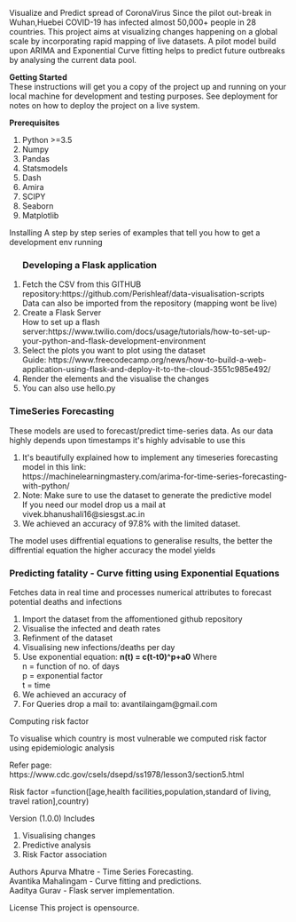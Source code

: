 Visualize and Predict spread of CoronaVirus
Since the pilot out-break in Wuhan,Huebei COVID-19 has infected almost 50,000+ people in 28 countries. This project aims at visualizing changes happening on a global scale by incorporating rapid mapping of live datasets. A pilot model build upon ARIMA and Exponential Curve fitting helps to predict future outbreaks by analysing the current data pool.

<b>Getting Started</b><br>
These instructions will get you a copy of the project up and running on your local machine for development and testing purposes. See deployment for notes on how to deploy the project on a live system.

<b>Prerequisites</b><br>
<ol>
  <li>Python >=3.5</li>
<li>Numpy</li>
<li>Pandas</li>
<li>Statsmodels</li>
  <li>Dash</li>
<li>Amira</li>
<li>SCIPY</li>
<li>Seaborn</li>
<li>Matplotlib</li>
</ol>

Installing
A step by step series of examples that tell you how to get a development env running
<ol>
  <h3>Developing a Flask application</h3>
  <li>Fetch the CSV from this GITHUB repository:https://github.com/Perishleaf/data-visualisation-scripts<br> Data can also be imported from the repository (mapping wont be live)</li>
  <li>Create a Flask Server<br> How to set up a flash server:https://www.twilio.com/docs/usage/tutorials/how-to-set-up-your-python-and-flask-development-environment</li>
  <li>Select the plots you want to plot using the dataset<br>Guide: https://www.freecodecamp.org/news/how-to-build-a-web-application-using-flask-and-deploy-it-to-the-cloud-3551c985e492/</li>
  <li>Render the elements and the visualise the changes</li>
  <li>You can also use hello.py</li>
</ol>

<h3>TimeSeries Forecasting</h3>
<p> These models are used to forecast/predict time-series data. As our data highly depends upon timestamps it's highly advisable to use this</p>
 <ol>
  <li>It's beautifully explained how to implement any timeseries forecasting model in this link: <br>https://machinelearningmastery.com/arima-for-time-series-forecasting-with-python/</li>
  <li>Note: Make sure to use the dataset to generate the predictive model<br>If you need our model drop us a mail at <mailto>vivek.bhanushali16@siesgst.ac.in</mailto></li>
  <li> We achieved an accuracy of 97.8% with the limited dataset.</li>
  </ol>
  <p>The model uses diffrential equations to generalise results, the better the diffrential equation the higher accuracy the model yields</p>

<h3>Predicting fatality - Curve fitting using Exponential Equations</h3>
<p> Fetches data in real time and processes numerical attributes to forecast potential deaths and infections</p>
<ol>
  <li>Import the dataset from the affomentioned github repository</li>
  <li>Visualise the infected and death rates</li>
  <li>Refinment of the dataset</li>
  <li>Visualising new infections/deaths per day</li>
  <li>Use exponential equation: <b>n(t) = c(t-t0)^p+a0</b> Where <br> n = function of no. of days <br>p = exponential factor <br> t = time </li>
  <li> We achieved an accuracy of </li>
  <li>For Queries drop a mail to: avantilaingam@gmail.com</li>
</ol>

Computing risk factor
<p>To visualise which country is most vulnerable we computed risk factor using epidemiologic analysis<p>
<p>Refer page: https://www.cdc.gov/csels/dsepd/ss1978/lesson3/section5.html</p>
<p>Risk factor =function([age,health facilities,population,standard of living, travel ration],country)</p>

Version (1.0.0)
Includes
<ol>
  <li>Visualising changes</li>
  <li>Predictive analysis</li>
  <li>Risk Factor association</li>
</ol>

Authors
Apurva Mhatre - Time Series Forecasting.<br>
Avantika Mahalingam - Curve fitting and predictions.<br>
Aaditya Gurav - Flask server implementation.

License
This project is opensource.

